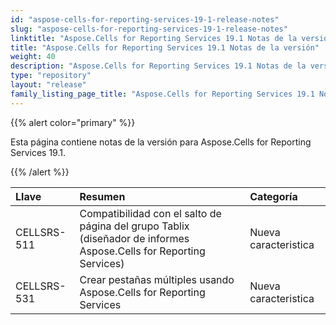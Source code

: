 ```yaml
---
id: "aspose-cells-for-reporting-services-19-1-release-notes"
slug: "aspose-cells-for-reporting-services-19-1-release-notes"
linktitle: "Aspose.Cells for Reporting Services 19.1 Notas de la versión"
title: "Aspose.Cells for Reporting Services 19.1 Notas de la versión"
weight: 40
description: "Aspose.Cells for Reporting Services 19.1 Notas de la versión – the latest updates and fixes."
type: "repository"
layout: "release"
family_listing_page_title: "Aspose.Cells for Reporting Services 19.1 Notas de la versión"
---
```

{{% alert color="primary" %}} 

Esta página contiene notas de la versión para Aspose.Cells for Reporting Services 19.1.

{{% /alert %}} 

|**Llave**|**Resumen**|**Categoría**|
|:- |:- |:- |
|CELLSRS-511|Compatibilidad con el salto de página del grupo Tablix (diseñador de informes Aspose.Cells for Reporting Services)|Nueva caracteristica|
|CELLSRS-531|Crear pestañas múltiples usando Aspose.Cells for Reporting Services|Nueva caracteristica|

